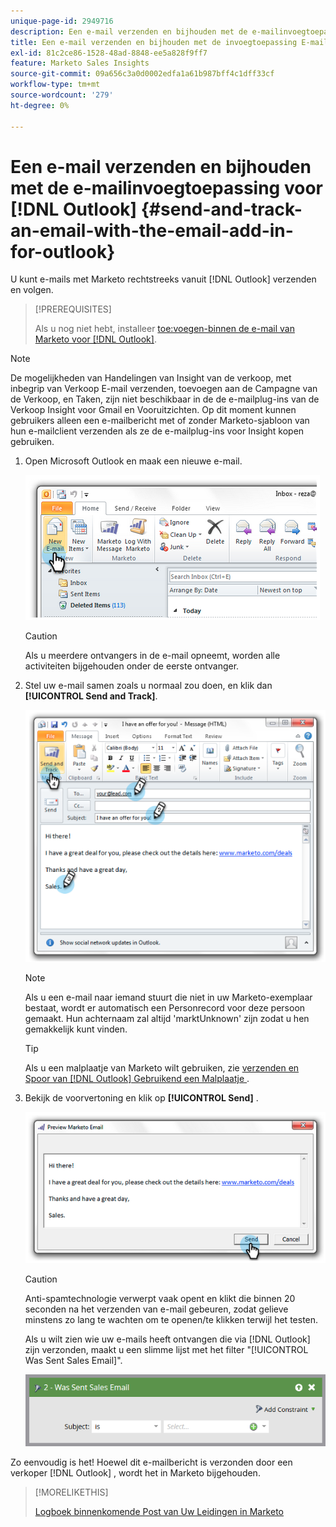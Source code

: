 ```yaml
---
unique-page-id: 2949716
description: Een e-mail verzenden en bijhouden met de e-mailinvoegtoepassing voor  [!DNL Outlook]  - Marketo Docs - Productdocumentatie
title: Een e-mail verzenden en bijhouden met de invoegtoepassing E-mail voor  [!DNL Outlook]
exl-id: 81c2ce86-1528-48ad-8848-ee5a828f9ff7
feature: Marketo Sales Insights
source-git-commit: 09a656c3a0d0002edfa1a61b987bff4c1dff33cf
workflow-type: tm+mt
source-wordcount: '279'
ht-degree: 0%

---
```


# Een e-mail verzenden en bijhouden met de e-mailinvoegtoepassing voor [!DNL Outlook] {#send-and-track-an-email-with-the-email-add-in-for-outlook}

U kunt e-mails met Marketo rechtstreeks vanuit [!DNL Outlook] verzenden en volgen.

>[!PREREQUISITES]
>
>Als u nog niet hebt, installeer [ toe:voegen-binnen de e-mail van Marketo voor  [!DNL Outlook]](/help/marketo/product-docs/marketo-sales-insight/msi-outlook-plugin/install-the-marketo-email-add-in-for-outlook-with-a-registration-code.md).

>[!NOTE]
>
>De mogelijkheden van Handelingen van Insight van de verkoop, met inbegrip van Verkoop E-mail verzenden, toevoegen aan de Campagne van de Verkoop, en Taken, zijn niet beschikbaar in de de e-mailplug-ins van de Verkoop Insight voor Gmail en Vooruitzichten. Op dit moment kunnen gebruikers alleen een e-mailbericht met of zonder Marketo-sjabloon van hun e-mailclient verzenden als ze de e-mailplug-ins voor Insight kopen gebruiken.

1. Open Microsoft Outlook en maak een nieuwe e-mail.

   ![](assets/image2014-9-23-16-3a6-3a46.png)

   >[!CAUTION]
   >
   >Als u meerdere ontvangers in de e-mail opneemt, worden alle activiteiten bijgehouden onder de eerste ontvanger.

1. Stel uw e-mail samen zoals u normaal zou doen, en klik dan **[!UICONTROL Send and Track]**.

   ![](assets/image2014-9-23-16-3a7-3a1.png)

   >[!NOTE]
   >
   >Als u een e-mail naar iemand stuurt die niet in uw Marketo-exemplaar bestaat, wordt er automatisch een Personrecord voor deze persoon gemaakt. Hun achternaam zal altijd &#39;marktUnknown&#39; zijn zodat u hen gemakkelijk kunt vinden.

   >[!TIP]
   >
   >Als u een malplaatje van Marketo wilt gebruiken, zie [ verzenden en Spoor van  [!DNL Outlook]  Gebruikend een Malplaatje ](/help/marketo/product-docs/marketo-sales-insight/msi-outlook-plugin/send-and-track-from-outlook-using-a-marketo-template.md).

1. Bekijk de voorvertoning en klik op **[!UICONTROL Send]** .

   ![](assets/image2014-9-23-16-3a7-3a13.png)

   >[!CAUTION]
   >
   >Anti-spamtechnologie verwerpt vaak opent en klikt die binnen 20 seconden na het verzenden van e-mail gebeuren, zodat gelieve minstens zo lang te wachten om te openen/te klikken terwijl het testen.

   Als u wilt zien wie uw e-mails heeft ontvangen die via [!DNL Outlook] zijn verzonden, maakt u een slimme lijst met het filter &quot;[!UICONTROL Was Sent Sales Email]&quot;.

   ![](assets/was-sent-sales-email.png)

Zo eenvoudig is het! Hoewel dit e-mailbericht is verzonden door een verkoper [!DNL Outlook] , wordt het in Marketo bijgehouden.

>[!MORELIKETHIS]
>
>[ Logboek binnenkomende Post van Uw Leidingen in Marketo ](/help/marketo/product-docs/marketo-sales-insight/using-msi/log-inbound-mail-from-your-leads-in-marketo.md)
